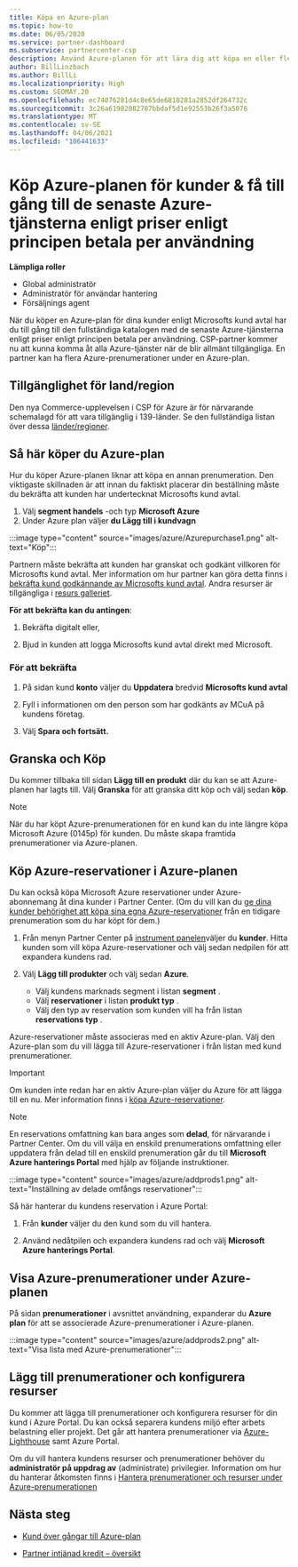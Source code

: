 ```yaml
---
title: Köpa en Azure-plan
ms.topic: how-to
ms.date: 06/05/2020
ms.service: partner-dashboard
ms.subservice: partnercenter-csp
description: Använd Azure-planen för att lära dig att köpa en eller flera Azure-prenumerationer, Azure-reservationer, för att konfigurera resurser och för att visa eller lägga till prenumerationer.
author: BillLinzbach
ms.author: BillLi
ms.localizationpriority: High
ms.custom: SEOMAY.20
ms.openlocfilehash: ec74076281d4c8e65de6818281a2852df264732c
ms.sourcegitcommit: 3c26a61982082787bbdaf5d1e92553b26f3a5076
ms.translationtype: MT
ms.contentlocale: sv-SE
ms.lasthandoff: 04/06/2021
ms.locfileid: "106441633"
---
```

# <a name="purchase-the-azure-plan-for-customers--access-the-latest-azure-services-at-pay-as-you-go-rates"></a>Köp Azure-planen för kunder & få till gång till de senaste Azure-tjänsterna enligt priser enligt principen betala per användning

**Lämpliga roller**

- Global administratör
- Administratör för användar hantering
- Försäljnings agent

När du köper en Azure-plan för dina kunder enligt Microsofts kund avtal har du till gång till den fullständiga katalogen med de senaste Azure-tjänsterna enligt priser enligt principen betala per användning. CSP-partner kommer nu att kunna komma åt alla Azure-tjänster när de blir allmänt tillgängliga. En partner kan ha flera Azure-prenumerationer under en Azure-plan. 

## <a name="countryregion-availability"></a>Tillgänglighet för land/region

Den nya Commerce-upplevelsen i CSP för Azure är för närvarande schemalagd för att vara tillgänglig i 139-länder. Se den fullständiga listan över dessa [länder/regioner](https://query.prod.cms.rt.microsoft.com/cms/api/am/binary/RE3QN0x). 

## <a name="how-to-purchase-azure-plan"></a>Så här köper du Azure-plan

Hur du köper Azure-planen liknar att köpa en annan prenumeration. Den viktigaste skillnaden är att innan du faktiskt placerar din beställning måste du bekräfta att kunden har undertecknat Microsofts kund avtal.

1. Välj **segment handels** -och typ **Microsoft Azure** 
2. Under Azure plan väljer **du Lägg till i kundvagn**

:::image type="content" source="images/azure/Azurepurchase1.png" alt-text="Köp":::

Partnern måste bekräfta att kunden har granskat och godkänt villkoren för Microsofts kund avtal. Mer information om hur partner kan göra detta finns i [bekräfta kund godkännande av Microsofts kund avtal](confirm-customer-agreement.md). Andra resurser är tillgängliga i [resurs galleriet](https://partner.microsoft.com/resources/collection/Microsoft-Customer-Agreement-in-the-CSP-program#/).

**För att bekräfta kan du antingen**: 

1. Bekräfta digitalt eller,

2. Bjud in kunden att logga Microsofts kund avtal direkt med Microsoft. 

### <a name="to-confirm"></a>För att bekräfta 

1. På sidan kund **konto** väljer du **Uppdatera** bredvid **Microsofts kund avtal**  

2. Fyll i informationen om den person som har godkänts av MCuA på kundens företag.

3. Välj **Spara och fortsätt.**  

## <a name="review-and-buy"></a>Granska och Köp

Du kommer tillbaka till sidan **Lägg till en produkt** där du kan se att Azure-planen har lagts till. Välj **Granska** för att granska ditt köp och välj sedan **köp**. 

>[!Note]
>När du har köpt Azure-prenumerationen för en kund kan du inte längre köpa Microsoft Azure (0145p) för kunden. Du måste skapa framtida prenumerationer via Azure-planen.

## <a name="purchase-azure-reservations-under-the-azure-plan"></a>Köp Azure-reservationer i Azure-planen 
  
Du kan också köpa Microsoft Azure reservationer under Azure-abonnemang åt dina kunder i Partner Center. (Om du vill kan du [ge dina kunder behörighet att köpa sina egna Azure-reservationer](give-customers-permission.md) från en tidigare prenumeration som du har köpt för dem.)

1. Från menyn Partner Center på [instrument panelen](https://partner.microsoft.com/dashboard/)väljer du **kunder**. Hitta kunden som vill köpa Azure-reservationer och välj sedan nedpilen för att expandera kundens rad.

2. Välj **Lägg till produkter** och välj sedan **Azure**. 

   - Välj kundens marknads segment i listan **segment** .
   - Välj **reservationer** i listan **produkt typ** .
   - Välj den typ av reservation som kunden vill ha från listan **reservations typ** .

Azure-reservationer måste associeras med en aktiv Azure-plan. Välj den Azure-plan som du vill lägga till Azure-reservationer i från listan med kund prenumerationer. 

>[!Important] 
>Om kunden inte redan har en aktiv Azure-plan väljer du Azure för att lägga till en nu. Mer information finns i [köpa Azure-reservationer](azure-reservations-buying.md#purchase-azure-reservations).

>[!Note]
>En reservations omfattning kan bara anges som **delad**, för närvarande i Partner Center. Om du vill välja en enskild prenumerations omfattning eller uppdatera från delad till en enskild prenumeration går du till **Microsoft Azure hanterings Portal** med hjälp av följande instruktioner. 

:::image type="content" source="images/azure/addprods1.png" alt-text="Inställning av delade omfångs reservationer":::

Så här hanterar du kundens reservation i Azure Portal: 

1. Från **kunder** väljer du den kund som du vill hantera. 

2. Använd nedåtpilen och expandera kundens rad och välj **Microsoft Azure hanterings Portal**.  
 
## <a name="view-azure-subscriptions-under-the-azure-plan"></a>Visa Azure-prenumerationer under Azure-planen

På sidan **prenumerationer** i avsnittet användning, expanderar du **Azure plan** för att se associerade Azure-prenumerationer i Azure-planen.

:::image type="content" source="images/azure/addprods2.png" alt-text="Visa lista med Azure-prenumerationer"::: 


## <a name="add-subscriptions-and-configure-resources"></a>Lägg till prenumerationer och konfigurera resurser

Du kommer att lägga till prenumerationer och konfigurera resurser för din kund i Azure Portal. Du kan också separera kundens miljö efter arbets belastning eller projekt. Det går att hantera prenumerationer via [Azure-Lighthouse](https://azure.microsoft.com/services/azure-lighthouse/) samt Azure Portal. 

Om du vill hantera kundens resurser och prenumerationer behöver du **administratör på uppdrag av** (administrate) privilegier. Information om hur du hanterar åtkomsten finns i [Hantera prenumerationer och resurser under Azure-prenumerationen](azure-plan-manage.md)

## <a name="next-steps"></a>Nästa steg

- [Kund över gångar till Azure-plan](azure-plan-transition.md)

- [Partner intjänad kredit – översikt](partner-earned-credit.md)
